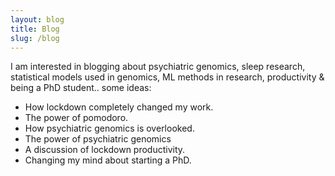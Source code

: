 ```yaml
---
layout: blog
title: Blog
slug: /blog
---
```


I am interested in blogging about psychiatric genomics, sleep research, statistical models used in genomics, ML methods in research, productivity & being a PhD student.. some ideas:

- How lockdown completely changed my work.
- The power of pomodoro.
- How psychiatric genomics is overlooked.
- The power of psychiatric genomics
- A discussion of lockdown productivity.
- Changing my mind about starting a PhD.
<br />
